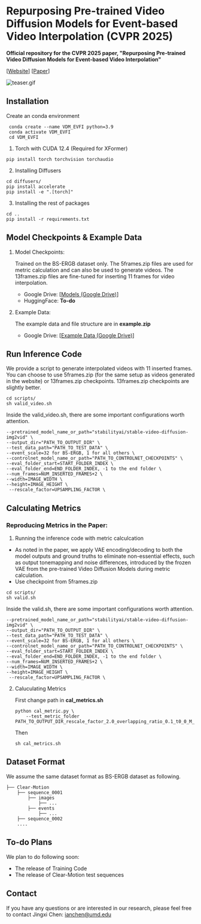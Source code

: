 # Repurposing Pre-trained Video Diffusion Models for Event-based Video Interpolation (CVPR 2025)
**Official repository for the CVPR 2025 paper, "Repurposing Pre-trained Video Diffusion Models for Event-based Video Interpolation"**

\[[Website](https://vdm-evfi.github.io/)\] 
\[[Paper](https://arxiv.org/abs/2412.07761)\] 



![teaser.gif](./assets/HTML_Teaser.gif)


## Installation

Create an conda environment

```
 conda create --name VDM_EVFI python=3.9
 conda activate VDM_EVFI
 cd VDM_EVFI
```


1. Torch with CUDA 12.4 (Required for XFormer)
```
pip install torch torchvision torchaudio
```

2. Installing Diffusers
```
cd diffusers/
pip install accelerate
pip install -e ".[torch]"
```
3. Installing the rest of packages
```
cd ..
pip install -r requirements.txt
```

## Model Checkpoints & Example Data
1. Model Checkpoints: 

    Trained on the BS-ERGB dataset only. The 5frames.zip files are used for metric calculation and can also be used to generate videos. The 13frames.zip files are fine-tuned for inserting 11 frames for video interpolation.

    * Google Drive: \[[Models (Google Drive)](https://drive.google.com/drive/folders/1qvIamYuOFxIVI6-i3N4umJ_MHHKnYxAJ?usp=drive_link)\] 
    * HuggingFace: **To-do**

2. Example Data:

    The example data and file structure are in **example.zip**
    * Google Drive: \[[Example Data (Google Drive)](https://drive.google.com/drive/folders/1YbtXSGH2-x_Kuce4EGhGyeByVzxOPAfb?usp=drive_link)\] 


## Run Inference Code
We provide a script to generate interpolated videos with 11 inserted frames. You can choose to use 5frames.zip (for the same setup as videos generated in the website) or 13frames.zip checkpoints. 13frames.zip checkpoints are slightly better. 
```
cd scripts/
sh valid_video.sh
```
Inside the valid_video.sh, there are some important configurations worth attention. 
```
--pretrained_model_name_or_path="stabilityai/stable-video-diffusion-img2vid" \
--output_dir="PATH_TO_OUTPUT_DIR" \
--test_data_path="PATH_TO_TEST_DATA" \
--event_scale=32 for BS-ERGB, 1 for all others \
--controlnet_model_name_or_path="PATH_TO_CONTROLNET_CHECKPOINTS" \
--eval_folder_start=START_FOLDER_INDEX \
--eval_folder_end=END_FOLDER_INDEX, -1 to the end folder \
--num_frames=NUM_INSERTED_FRAMES+2 \
--width=IMAGE_WIDTH \
--height=IMAGE_HEIGHT \
 --rescale_factor=UPSAMPLING_FACTOR \
```


## Calculating Metrics
### Reproducing Metrics in the Paper:
1. Running the inference code with metric calculcation
* As noted in the paper, we apply VAE encoding/decoding to both the model outputs and ground truths to eliminate non-essential effects, such as output tonemapping and noise differences, introduced by the frozen VAE from the pre-trained Video Diffusion Models during metric calculation.
* Use checkpoint from 5frames.zip
```
cd scripts/
sh valid.sh
```
Inside the valid.sh, there are some important configurations worth attention. 
```
--pretrained_model_name_or_path="stabilityai/stable-video-diffusion-img2vid" \
--output_dir="PATH_TO_OUTPUT_DIR" \
--test_data_path="PATH_TO_TEST_DATA" \
--event_scale=32 for BS-ERGB, 1 for all others \
--controlnet_model_name_or_path="PATH_TO_CONTROLNET_CHECKPOINTS" \
--eval_folder_start=START_FOLDER_INDEX \
--eval_folder_end=END_FOLDER_INDEX, -1 to the end folder \
--num_frames=NUM_INSERTED_FRAMES+2 \
--width=IMAGE_WIDTH \
--height=IMAGE_HEIGHT \
 --rescale_factor=UPSAMPLING_FACTOR \
```

2. Caluculating Metrics

    First change path in **cal_metrics.sh**
    ```
    python cal_metric.py \
        --test_metric_folder PATH_TO_OUTPUT_DIR_rescale_factor_2.0_overlapping_ratio_0.1_t0_0_M_2_s_churn_0.5/metrics 
    ```
    Then
    ```
    sh cal_metrics.sh
    ```



## Dataset Format
We assume the same dataset format as BS-ERGB dataset as following.
```
├── Clear-Motion
    ├── sequence_0001
        ├── images
            ├── ...
        ├── events
            ├── ...
    ├── sequence_0002
    ....
```



## To-do Plans
We plan to do following soon:
* The release of Training Code 
* The release of Clear-Motion test sequences


## Contact
If you have any questions or are interested in our research, please feel free to contact Jingxi Chen: ianchen@umd.edu
